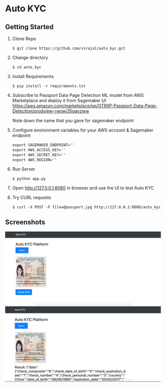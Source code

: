 # Auto KYC


## Getting Started

1) Clone Repo
    ```
    $ git clone https://github.com/viraja1/auto_kyc.git
    ```
2) Change directory
    ```
    $ cd auto_kyc
    ```

3) Install Requirements
    ```
    $ pip install -r requirements.txt
    ```
 
4) Subscribe to Passport Data Page Detection ML model from AWS Marketplace and deploy it from Sagemaker UI  
   https://aws.amazon.com/marketplace/pp/GTRIIP-Passport-Data-Page-Detection/prodview-rwowi35gavzww
   
   Note down the name that you gave for sagemaker endpoint
   
5) Configure environment variables for your AWS account & Sagemaker endpoint

   ```
   export SAGEMAKER_ENDPOINT=''
   export AWS_ACCESS_KEY=''
   export AWS_SECRET_KEY=''
   export AWS_REGION=''
   ```   
   
6) Run Server
   ```
   $ python app.py
   ``` 
7) Open http://127.0.0.1:8080 in browser and use the UI to test Auto KYC

8) Try CURL requests
   ```
   $ curl -X POST -F file=@passport.jpg http://127.0.0.1:8080/auto_kyc
   ```

## Screenshots
![](screenshots/auto_kyc_1.png)
![](screenshots/auto_kyc_2.png)

